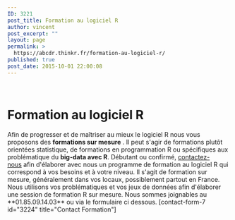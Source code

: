 ```yaml
---
ID: 3221
post_title: Formation au logiciel R
author: vincent
post_excerpt: ""
layout: page
permalink: >
  https://abcdr.thinkr.fr/formation-au-logiciel-r/
published: true
post_date: 2015-10-01 22:00:08
---
```

&nbsp;
<h1>Formation au logiciel R</h1>
Afin de progresser et de maîtriser au mieux le logiciel R nous vous proposons des <strong>formations sur mesure</strong> . Il peut s'agir de formations plutôt orientées statistique, de formations en programmation R ou spécifiques aux problématique du <strong>big-data avec R</strong>.
Débutant ou confirmé, <a href="https://abcdr.thinkr.fr/contact-2/">contactez-nous</a> afin d'élaborer avec nous un programme de formation au logiciel R qui correspond à vos besoins et à votre niveau. Il s'agit de formation sur mesure, généralement dans vos locaux, possiblement partout en France. Nous utilisons vos problématiques et vos jeux de données afin d'élaborer une session de formation R sur mesure.
Nous sommes joignables au **01.85.09.14.03** ou via le formulaire ci dessous.
[contact-form-7 id="3224" title="Contact Formation"]

